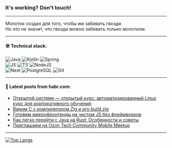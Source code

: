 ### It's working? Don't touch!

---
Молоток создан для того, чтобы им забивать гвозди. <br>
Но это не значит, что гвозди можно забивать только молотком.

---

#### 🛠️ Technical stack:

![Java](https://img.shields.io/badge/Java-informational?logo=Oracle&style=flat&logoColor=white&color=FF4500)
![Kotlin](https://img.shields.io/badge/Kotlin-informational?logo=Kotlin&style=flat&logoColor=white&color=774D97)
![Spring](https://img.shields.io/badge/SpringBoot-informational?logo=SpringBoot&style=flat&logoColor=white&color=6DB33F) <br>
![JS](https://img.shields.io/badge/JS-informational?logo=javaScript&style=flat&logoColor=black&color=F7Df1E)
![TS](https://img.shields.io/badge/TypeScript-informational?logo=typeScript&style=flat&logoColor=black&color=0667A8)
![NodeJS](https://img.shields.io/badge/NodeJS-informational?logo=node.js&style=flat&logoColor=white&color=70A760) <br>
![Nest](https://img.shields.io/badge/NestJS-informational?logo=NestJS&style=flat&logoColor=white&color=E0234E)
![PostgreSQL](https://img.shields.io/badge/PostgreSQL-informational?logo=PostgreSQL&style=flat&logoColor=white&color=DAA520)
![Git](https://img.shields.io/badge/Git-informational?logo=git&style=flat&logoColor=white&color=778899)

___

#### 💬 Latest posts from habr.com:

<!-- BLOG-POST-LIST:START -->
- [Открытой системе — открытый курс: автоматизированный Linux курс для корпоративного обучения](https://habr.com/ru/articles/757056/?utm_source=habrahabr&utm_medium=rss&utm_campaign=757056)
- [Варим C с компилятором Zig и его build.zig](https://habr.com/ru/articles/753306/?utm_source=habrahabr&utm_medium=rss&utm_campaign=753306)
- [Готовим микрофронтенды на чистом JS без фреймворков](https://habr.com/ru/companies/ru_mts/articles/754842/?utm_source=habrahabr&utm_medium=rss&utm_campaign=754842)
- [Как легко перейти с Java на Rust: Особенности и советы](https://habr.com/ru/articles/756984/?utm_source=habrahabr&utm_medium=rss&utm_campaign=756984)
- [Приглашаем на Ozon Tech Community Mobile Meetup](https://habr.com/ru/companies/ozontech/articles/756682/?utm_source=habrahabr&utm_medium=rss&utm_campaign=756682)
<!-- BLOG-POST-LIST:END -->

---
[![Top Langs](https://github-readme-stats-git-master-advtsetting-gmailcom.vercel.app/api/top-langs/?username=zloylis&langs_count=10&hide_title=false&title_color=e6edf3&size_weight=0.5&count_weight=0.5&layout=compact&hide_border=true&theme=dracula)](https://github.com/zloylis)

<!-- ![GitHub stats](https://github-readme-stats-git-master-advtsetting-gmailcom.vercel.app/api?username=zloylis&show_icons=true&hide_border=true&theme=dracula&hide_title=true&include_all_commits=true&count_private=true&hide=contribs&hide_rank=true) -->
